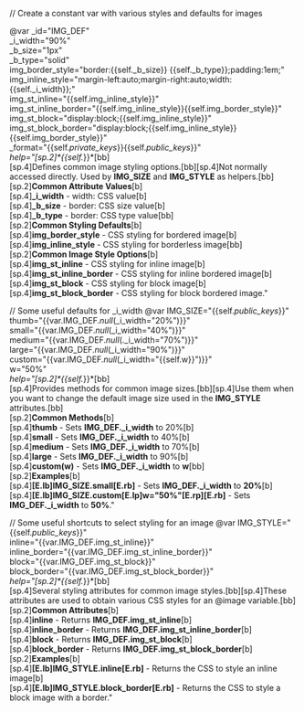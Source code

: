// Create a constant var with various styles and defaults for images

@var _id="IMG_DEF" \
      _i_width="90%" \
      _b_size="1px" \
      _b_type="solid" \
      img_border_style="border:{{self._b_size}} {{self._b_type}};padding:1em;" \
      img_inline_style="margin-left:auto;margin-right:auto;width:{{self._i_width}};" \
      img_st_inline="{{self.img_inline_style}}" \
      img_st_inline_border="{{self.img_inline_style}}{{self.img_border_style}}" \
      img_st_block="display:block;{{self.img_inline_style}}" \
      img_st_block_border="display:block;{{self.img_inline_style}}{{self.img_border_style}}" \
      _format="{{self._private_keys_}}{{self._public_keys_}}"\
      _help="[sp.2]*{{self._}}*[bb]\
[sp.4]Defines common image styling options.[bb][sp.4]Not normally accessed directly. Used by **IMG_SIZE** and **IMG_STYLE** as helpers.[bb]\
[sp.2]**Common Attribute Values**[b]\
[sp.4]**_i_width** - width: CSS value[b]\
[sp.4]**_b_size** - border: CSS size value[b]\
[sp.4]**_b_type** - border: CSS type value[bb]\
[sp.2]**Common Styling Defaults**[b]\
[sp.4]**img_border_style** - CSS styling for bordered image[b]\
[sp.4]**img_inline_style** - CSS styling for borderless image[bb]\
[sp.2]**Common Image Style Options**[b]\
[sp.4]**img_st_inline** - CSS styling for inline image[b]\
[sp.4]**img_st_inline_border** - CSS styling for inline bordered image[b]\
[sp.4]**img_st_block** - CSS styling for block image[b]\
[sp.4]**img_st_block_border** - CSS styling for block bordered image."

// Some useful defaults for _i_width
@var IMG_SIZE="{{self._public_keys_}}"\
      thumb="{{var.IMG_DEF._null_(_i_width=\"20%\")}}"\
      small="{{var.IMG_DEF._null_(_i_width=\"40%\")}}"\
      medium="{{var.IMG_DEF._null_(._i_width=\"70%\")}}"\
      large="{{var.IMG_DEF._null_(_i_width=\"90%\")}}"\
      custom="{{var.IMG_DEF._null_(_i_width=\"{{self.w}}\")}}"\
      w="50%"\
      _help="[sp.2]*{{self._}}*[bb]\
[sp.4]Provides methods for common image sizes.[bb][sp.4]Use them when you want to change the default image size used in the **IMG_STYLE** attributes.[bb]\
[sp.2]**Common Methods**[b]\
[sp.4]**thumb** - Sets **IMG_DEF._i_width** to 20%[b]\
[sp.4]**small** - Sets **IMG_DEF._i_width** to 40%[b]\
[sp.4]**medium** - Sets **IMG_DEF._i_width** to 70%[b]\
[sp.4]**large** - Sets **IMG_DEF._i_width** to 90%[b]\
[sp.4]**custom(w)** - Sets **IMG_DEF._i_width** to **w**[bb]\
[sp.2]**Examples**[b]\
[sp.4]**[E.lb]IMG_SIZE.small[E.rb]** - Sets **IMG_DEF._i_width** to **20%**[b]\
[sp.4]**[E.lb]IMG_SIZE.custom[E.lp]w=\"50%\"[E.rp][E.rb]** - Sets **IMG_DEF._i_width** to **50%**."

// Some useful shortcuts to select styling for an image
@var IMG_STYLE="{{self._public_keys_}}"\
      inline="{{var.IMG_DEF.img_st_inline}}"\
      inline_border="{{var.IMG_DEF.img_st_inline_border}}"\
      block="{{var.IMG_DEF.img_st_block}}"\
      block_border="{{var.IMG_DEF.img_st_block_border}}"\
      _help="[sp.2]*{{self._}}*[bb]\
[sp.4]Several styling attributes for common image styles.[bb][sp.4]These attributes are used to obtain various CSS styles for an @image variable.[bb]\
[sp.2]**Common Attributes**[b]\
[sp.4]**inline** - Returns **IMG_DEF.img_st_inline**[b]\
[sp.4]**inline_border** - Returns **IMG_DEF.img_st_inline_border**[b]\
[sp.4]**block** - Returns **IMG_DEF.img_st_block**[b]\
[sp.4]**block_border** - Returns **IMG_DEF.img_st_block_border**[b]\
[sp.2]**Examples**[b]\
[sp.4]**[E.lb]IMG_STYLE.inline[E.rb]** - Returns the CSS to style an inline image[b]\
[sp.4]**[E.lb]IMG_STYLE.block_border[E.rb]** - Returns the CSS to style a block image with a border."
